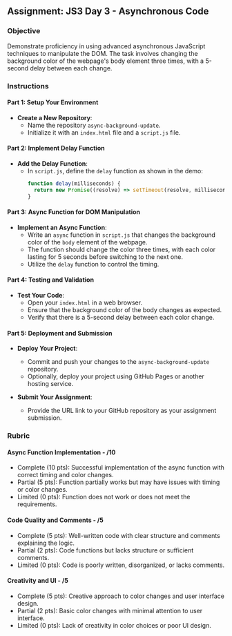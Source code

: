 ## Assignment: JS3 Day 3 - Asynchronous Code

### Objective

Demonstrate proficiency in using advanced asynchronous JavaScript techniques to manipulate the DOM. The task involves changing the background color of the webpage's body element three times, with a 5-second delay between each change.

### Instructions

#### Part 1: Setup Your Environment

- **Create a New Repository**:
  - Name the repository `async-background-update`.
  - Initialize it with an `index.html` file and a `script.js` file.

#### Part 2: Implement Delay Function

- **Add the Delay Function**:
  - In `script.js`, define the `delay` function as shown in the demo:
    ```javascript
    function delay(milliseconds) {
      return new Promise((resolve) => setTimeout(resolve, milliseconds));
    }
    ```

#### Part 3: Async Function for DOM Manipulation

- **Implement an Async Function**:
  - Write an `async` function in `script.js` that changes the background color of the `body` element of the webpage.
  - The function should change the color three times, with each color lasting for 5 seconds before switching to the next one.
  - Utilize the `delay` function to control the timing.

#### Part 4: Testing and Validation

- **Test Your Code**:
  - Open your `index.html` in a web browser.
  - Ensure that the background color of the body changes as expected.
  - Verify that there is a 5-second delay between each color change.

#### Part 5: Deployment and Submission

- **Deploy Your Project**:

  - Commit and push your changes to the `async-background-update` repository.
  - Optionally, deploy your project using GitHub Pages or another hosting service.

- **Submit Your Assignment**:
  - Provide the URL link to your GitHub repository as your assignment submission.

### Rubric

#### Async Function Implementation - /10

- Complete (10 pts): Successful implementation of the async function with correct timing and color changes.
- Partial (5 pts): Function partially works but may have issues with timing or color changes.
- Limited (0 pts): Function does not work or does not meet the requirements.

#### Code Quality and Comments - /5

- Complete (5 pts): Well-written code with clear structure and comments explaining the logic.
- Partial (2 pts): Code functions but lacks structure or sufficient comments.
- Limited (0 pts): Code is poorly written, disorganized, or lacks comments.

#### Creativity and UI - /5

- Complete (5 pts): Creative approach to color changes and user interface design.
- Partial (2 pts): Basic color changes with minimal attention to user interface.
- Limited (0 pts): Lack of creativity in color choices or poor UI design.
